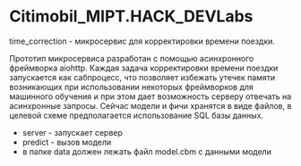 # Citimobil_MIPT.HACK_DEVLabs

time_correction - микросервис для корректировки времени поездки. 

Прототип микросервиса разработан с помощью асинхронного фреймворка aiohttp. Каждая задача корректировки времени поездки запускается как 
сабпроцесс, что позволяет избежать утечек памяти возникающих при использовании некоторых фреймворков для машинного обучения и при этом 
дает возможность серверу отвечать на асинхронные запросы. Сейчас модели и фичи  хранятся в виде файлов, в целевой схеме предполагается 
использование SQL базы данных.

 * server - запускает сервер
 * predict -  вызов модели
 * в папке data должен лежать файл model.cbm с данными модели
